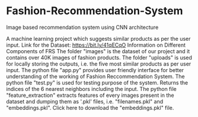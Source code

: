 # Fashion-Recommendation-System
Image based recommendation system using CNN architecture

A machine learning project which suggests similar products as per the user input.
Link for the Dataset: https://bit.ly/41qECqO
Information on Different Components of FRS
The folder "images" is the dataset of our project and it contains over 40K images of fashion products.
The folder "uploads" is used for locally storing the outputs, i.e. the five most similar products as per user input.
The python file "app.py" provides user friendly interface for better understanding of the working of Fashion Reccommendation System.
The python file "test.py" is used for testing purpose of the system. Returns the indices of the 6 nearest neighbors including the input.
The python file "feature_extraction" extracts features of every images present in the dataset and dumping them as '.pkl' files, i.e. "filenames.pkl" and "embeddings.pkl".
Click here to download the "embeddings.pkl" file.
